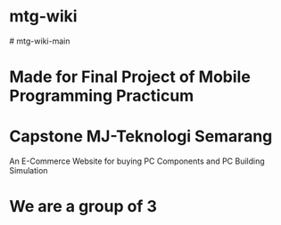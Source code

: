 # mtg-wiki
#  m t g - w i k i - m a i n 

#  Made for Final Project of Mobile Programming Practicum

# Capstone MJ-Teknologi Semarang
An E-Commerce Website for buying PC Components and PC Building Simulation


# We are a group of 3
